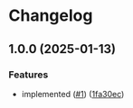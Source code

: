 # Changelog

## 1.0.0 (2025-01-13)


### Features

* implemented ([#1](https://github.com/MapColonies/commitlint-config/issues/1)) ([1fa30ec](https://github.com/MapColonies/commitlint-config/commit/1fa30ecfd1da2a2ffb8025a6e21ea919390580e7))
